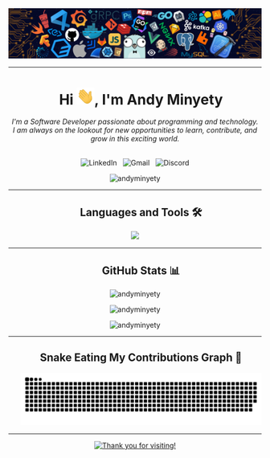<!-- Banner -->
<div>
  <img src="https://github.com/Jaydeep-Yadav/Jaydeep-Yadav/blob/main/banner.png"></img>
</div>

---------------------------------------------------------------------------------------------------------------------------------------

<!-- Greeting -->
<div id="user-content-toc">
  <ul align="center">
    <summary><h1 align="center">Hi <img width="35" src="https://github.com/1999AZZAR/1999AZZAR/blob/main/resources/img/waving.gif">, I'm Andy Minyety</h1</summary> 
  </ul>                                                                       
</div>

<!-- About Me-->
<div align="center">
    <em>
      I'm a Software Developer passionate about programming and technology.<br/> 
      I am always on the lookout for new opportunities to learn, contribute, and grow in this exciting world.
    </em>
    <p align="center">
      <br/>
      <span href="https://www.linkedin.com/in/andyminyety">
        <img width="110px" height="28px" src="https://img.shields.io/badge/LinkedIn-0077B5?style=flat&logo=linkedin&logoColor=white" alt="LinkedIn"/> 
      </span> &nbsp;
      <span href="mailto:andyminyety@gmail.com">
        <img width="90px" height="28px" src="https://img.shields.io/badge/Gmail-D14836?style=flat&logo=gmail&logoColor=white" alt="Gmail"/>
      </span> &nbsp;
      <span href = "https://discordapp.com/users/530910475588861954">
        <img width="105px" height="28px" src="https://img.shields.io/badge/Discord-5865F2?style=flat&logo=discord&logoColor=white" alt="Discord"/>
      </span>
    </p>
    <p align="center">
      <img width="160px" height="28px" src="https://komarev.com/ghpvc/?username=andyminyety&label=Profile%20Views&color=030727&style=flat" alt="andyminyety"/> 
    </p>
</div>

---------------------------------------------------------------------------------------------------------------------------------------

<!-- Languages and Tools -->
<div id="user-content-toc">
  <ul align="center">
    <summary><h2>Languages and Tools 🛠</h2></summary>
  </ul>
</div>

<p align="center">
  <a href="https://skillicons.dev">
    <img src="https://skillicons.dev/icons?i=html,css,bootstrap,js,nodejs,express,typescript,cs,dotnet,docker,mysql,mongodb,postman,git,vscode,visualstudio&perline=10"/>
  </a>
</p>

---------------------------------------------------------------------------------------------------------------------------------------

<!-- GitHub Stats -->
<div id="user-content-toc">
  <ul align="center">
    <summary><h2>GitHub Stats 📊</h2></summary>
  </ul>
</div>

<p align="center">
  <img width="300" src="https://github-readme-stats.vercel.app/api/top-langs/?username=andyminyety&langs_count=10&theme=radical&layout=compact" alt="andyminyety"/>
</p>
<p align="center">
  <img width="400" src="https://github-readme-stats.vercel.app/api?username=andyminyety&show_icons=true&theme=radical&rank_icon=github" alt="andyminyety"/>
</p>
<p align="center">
  <img width="500" src="https://github-readme-streak-stats.herokuapp.com/?user=andyminyety&show_icons=true&theme=radical" alt="andyminyety"/>
</p>

---------------------------------------------------------------------------------------------------------------------------------------

<!-- GitHub Contributions -->
<div align="center" id="user-content-toc">
  <ul>
    <summary><h2>Snake Eating My Contributions Graph 🐍</h2></summary>
    <img src="https://github.com/andyminyety/andyminyety/blob/output/github-contribution-grid-snake-dark.svg" alt="andyminyety"/>
  </ul>
</div>

---------------------------------------------------------------------------------------------------------------------------------------

<!-- Thanks -->
<div align="center" id="user-content-toc">
   <a href="https://git.io/typing-svg"><img src="https://readme-typing-svg.demolab.com?font=Cascadia+Code&size=30&pause=1000&color=4C9CFF&center=true&vCenter=true&width=500&height=70&duration=4000&lines=Thank+you+for+visiting!+;Have+a+good+day+%3A)" alt="Thank you for visiting!"/>
   </a>
</div>
